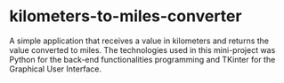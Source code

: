 # kilometers-to-miles-converter
A simple application that receives a value in kilometers and returns the value converted to miles. The technologies used in this mini-project was Python for the back-end functionalities programming and TKinter for the Graphical User Interface.
